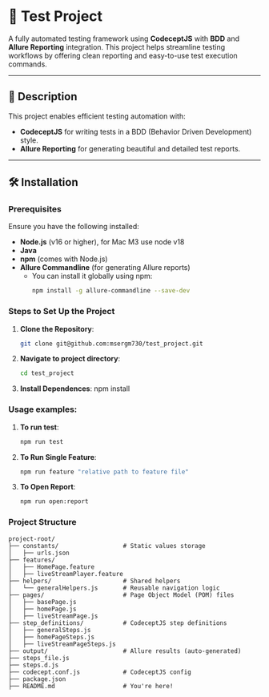 # 🧪 Test Project

A fully automated testing framework using **CodeceptJS** with **BDD** and **Allure Reporting** integration. This project helps streamline testing workflows by offering clean reporting and easy-to-use test execution commands.

---

## 📖 Description

This project enables efficient testing automation with:
- **CodeceptJS** for writing tests in a BDD (Behavior Driven Development) style.
- **Allure Reporting** for generating beautiful and detailed test reports.
---

## 🛠️ Installation

### Prerequisites
Ensure you have the following installed:
- **Node.js** (v16 or higher), for Mac M3 use node v18
- **Java** 
- **npm** (comes with Node.js)
- **Allure Commandline** (for generating Allure reports)
  - You can install it globally using npm:
    ```bash
    npm install -g allure-commandline --save-dev
    ```

### Steps to Set Up the Project

1. **Clone the Repository**:
   ```bash
   git clone git@github.com:msergm730/test_project.git
2. **Navigate to project directory**:
   ```bash
   cd test_project 
3. **Install Dependences**:
    npm install

### Usage examples:
1. **To run test**:
    ```bash
    npm run test  
2. **To Run Single Feature**:
     ```bash
    npm run feature "relative path to feature file"

3. **To Open Report**:
    ```bash
    npm run open:report

### Project Structure

```
project-root/
├── constants/                  # Static values storage
│   ├── urls.json               
├── features/                      
│   ├── HomePage.feature
│   ├── liveStreamPlayer.feature
├── helpers/                    # Shared helpers
│   └── generalHelpers.js       # Reusable navigation logic
├── pages/                      # Page Object Model (POM) files
│   ├── basePage.js
│   ├── homePage.js
│   ├── liveStreamPage.js
├── step_definitions/           # CodeceptJS step definitions    
│   ├── generalSteps.js      
│   ├── homePageSteps.js
│   ├── liveStreamPageSteps.js
├── output/                     # Allure results (auto-generated)
├── steps_file.js 
├── steps.d.js
├── codecept.conf.js            # CodeceptJS config
├── package.json
├── README.md                   # You're here!
```

